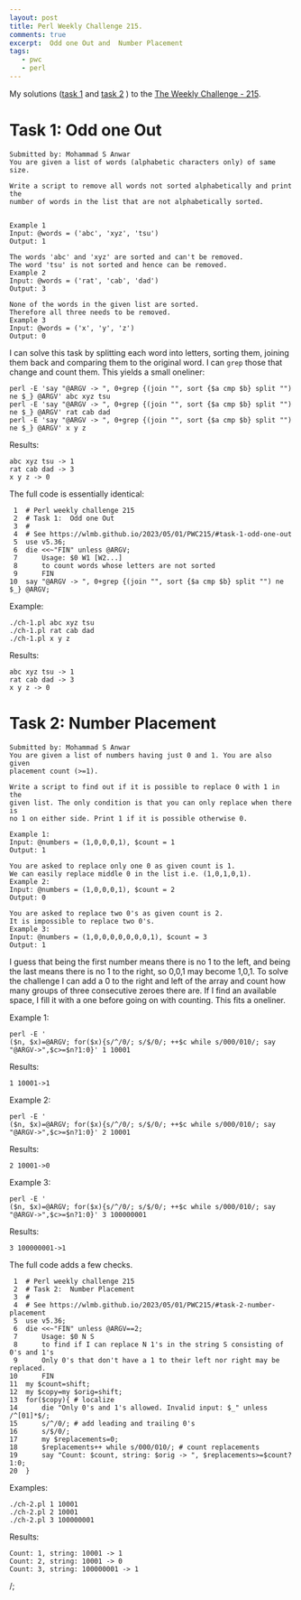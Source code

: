 ```yaml
---
layout: post
title: Perl Weekly Challenge 215.
comments: true
excerpt:  Odd one Out and  Number Placement
tags:
   - pwc
   - perl
---
```


My solutions
([task 1](https://github.com/wlmb/perlweeklychallenge-club/blob/master/challenge-215/wlmb/perl/ch-1.pl)
and
[task 2](https://github.com/wlmb/perlweeklychallenge-club/blob/master/challenge-215/wlmb/perl/ch-2.pl)
)
to the  [The Weekly Challenge - 215](https://theweeklychallenge.org/blog/perl-weekly-challenge-215).


# Task 1: Odd one Out

    Submitted by: Mohammad S Anwar
    You are given a list of words (alphabetic characters only) of same size.

    Write a script to remove all words not sorted alphabetically and print the
    number of words in the list that are not alphabetically sorted.


    Example 1
    Input: @words = ('abc', 'xyz', 'tsu')
    Output: 1

    The words 'abc' and 'xyz' are sorted and can't be removed.
    The word 'tsu' is not sorted and hence can be removed.
    Example 2
    Input: @words = ('rat', 'cab', 'dad')
    Output: 3

    None of the words in the given list are sorted.
    Therefore all three needs to be removed.
    Example 3
    Input: @words = ('x', 'y', 'z')
    Output: 0

I can solve this task by splitting each word into letters, sorting
them, joining them back and comparing them to the original word. I can
`grep` those that change and count them. This yields a small oneliner:

    perl -E 'say "@ARGV -> ", 0+grep {(join "", sort {$a cmp $b} split "") ne $_} @ARGV' abc xyz tsu
    perl -E 'say "@ARGV -> ", 0+grep {(join "", sort {$a cmp $b} split "") ne $_} @ARGV' rat cab dad
    perl -E 'say "@ARGV -> ", 0+grep {(join "", sort {$a cmp $b} split "") ne $_} @ARGV' x y z

Results:

    abc xyz tsu -> 1
    rat cab dad -> 3
    x y z -> 0

The full code is essentially identical:

     1  # Perl weekly challenge 215
     2  # Task 1:  Odd one Out
     3  #
     4  # See https://wlmb.github.io/2023/05/01/PWC215/#task-1-odd-one-out
     5  use v5.36;
     6  die <<~"FIN" unless @ARGV;
     7      Usage: $0 W1 [W2...]
     8      to count words whose letters are not sorted
     9      FIN
    10  say "@ARGV -> ", 0+grep {(join "", sort {$a cmp $b} split "") ne $_} @ARGV;

Example:

    ./ch-1.pl abc xyz tsu
    ./ch-1.pl rat cab dad
    ./ch-1.pl x y z

Results:

    abc xyz tsu -> 1
    rat cab dad -> 3
    x y z -> 0


# Task 2: Number Placement

    Submitted by: Mohammad S Anwar
    You are given a list of numbers having just 0 and 1. You are also given
    placement count (>=1).

    Write a script to find out if it is possible to replace 0 with 1 in the
    given list. The only condition is that you can only replace when there is
    no 1 on either side. Print 1 if it is possible otherwise 0.

    Example 1:
    Input: @numbers = (1,0,0,0,1), $count = 1
    Output: 1

    You are asked to replace only one 0 as given count is 1.
    We can easily replace middle 0 in the list i.e. (1,0,1,0,1).
    Example 2:
    Input: @numbers = (1,0,0,0,1), $count = 2
    Output: 0

    You are asked to replace two 0's as given count is 2.
    It is impossible to replace two 0's.
    Example 3:
    Input: @numbers = (1,0,0,0,0,0,0,0,1), $count = 3
    Output: 1

I guess that being the first number means there is no 1 to the left,
and being the last means there is no 1 to the right, so 0,0,1 may
become 1,0,1. To solve the challenge I can add a 0 to the right and
left of the array and count how many groups of three consecutive
zeroes there are. If I find an available space, I fill it with a one
before going on with counting. This fits a oneliner.

Example 1:

    perl -E '
    ($n, $x)=@ARGV; for($x){s/^/0/; s/$/0/; ++$c while s/000/010/; say "@ARGV->",$c>=$n?1:0}' 1 10001

Results:

    1 10001->1

Example 2:

    perl -E '
    ($n, $x)=@ARGV; for($x){s/^/0/; s/$/0/; ++$c while s/000/010/; say "@ARGV->",$c>=$n?1:0}' 2 10001

Results:

    2 10001->0

Example 3:

    perl -E '
    ($n, $x)=@ARGV; for($x){s/^/0/; s/$/0/; ++$c while s/000/010/; say "@ARGV->",$c>=$n?1:0}' 3 100000001

Results:

    3 100000001->1

The full code adds a few checks.

     1  # Perl weekly challenge 215
     2  # Task 2:  Number Placement
     3  #
     4  # See https://wlmb.github.io/2023/05/01/PWC215/#task-2-number-placement
     5  use v5.36;
     6  die <<~"FIN" unless @ARGV==2;
     7      Usage: $0 N S
     8      to find if I can replace N 1's in the string S consisting of 0's and 1's
     9      Only 0's that don't have a 1 to their left nor right may be replaced.
    10      FIN
    11  my $count=shift;
    12  my $copy=my $orig=shift;
    13  for($copy){ # localize
    14      die "Only 0's and 1's allowed. Invalid input: $_" unless /^[01]*$/;
    15      s/^/0/; # add leading and trailing 0's
    16      s/$/0/;
    17      my $replacements=0;
    18      $replacements++ while s/000/010/; # count replacements
    19      say "Count: $count, string: $orig -> ", $replacements>=$count? 1:0;
    20  }

Examples:

    ./ch-2.pl 1 10001
    ./ch-2.pl 2 10001
    ./ch-2.pl 3 100000001

Results:

    Count: 1, string: 10001 -> 1
    Count: 2, string: 10001 -> 0
    Count: 3, string: 100000001 -> 1

/;
